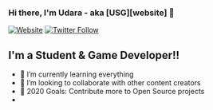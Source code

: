 ### Hi there, I'm Udara - aka [USG][website] 👋

[![Website](https://img.shields.io/website?label=codeSTACKr.com&style=for-the-badge&url=https%3A%2F%2Fcodestackr.com)](https://udarasanka.me)
[![Twitter Follow](https://img.shields.io/twitter/follow/codeSTACKr?color=1DA1F2&logo=twitter&style=for-the-badge)](https://twitter.com/udarasankaa)

## I'm a Student  & Game Developer!!

- 🌱 I’m currently learning everything 
- 👯 I’m looking to collaborate with other content creators
- 🥅 2020 Goals: Contribute more to Open Source projects
-